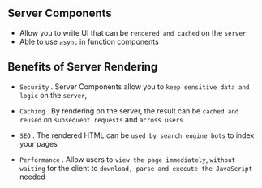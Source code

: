 ## Server Components

- Allow you to write UI that can be `rendered and cached` on the `server`
- Able to use `async` in function components

## Benefits of Server Rendering

- `Security`
  . Server Components allow you to `keep sensitive data and logic` on the `server`,

- `Caching`
  . By rendering on the server, the result can be `cached and reused` on `subsequent requests` and `across users`

- `SEO`
  . The rendered HTML can be `used by search engine bots` to index your pages

- `Performance`
  . Allow users to `view the page immediately`, `without waiting` for the client to `download, parse and execute the JavaScript` needed
